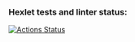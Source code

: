 ### Hexlet tests and linter status:
[![Actions Status](https://github.com/minoko86/python-project-52/actions/workflows/hexlet-check.yml/badge.svg)](https://github.com/minoko86/python-project-52/actions)